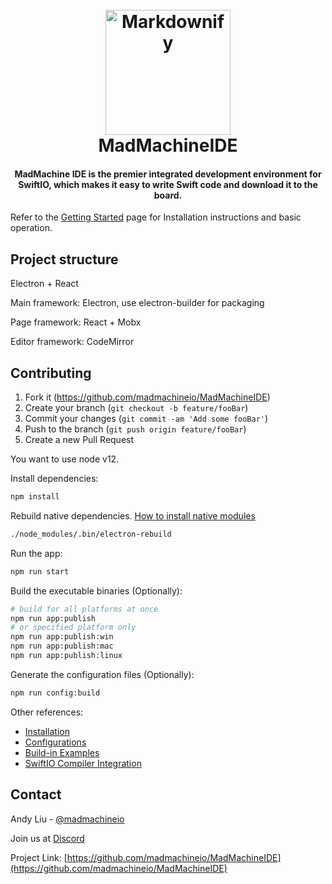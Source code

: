<h1 align="center">
  <br>
  <a href="https://www.madmachine.io/">
    <img src="https://github.com/madmachineio/MadMachineIDE/blob/master/resources/logo/MadMachine.ico" alt="Markdownify" width="200"></a>
  <br>
  MadMachineIDE
  <br>
</h1>

<h4 align="center">MadMachine IDE is the premier integrated development environment for SwiftIO, which makes it easy to write Swift code and download it to the board.</h4>

Refer to the [Getting Started](https://resources.madmachine.io/getting_started) page for Installation instructions and basic operation.

## Project structure

Electron + React

Main framework: Electron, use electron-builder for packaging

Page framework: React + Mobx

Editor framework: CodeMirror

## Contributing

1. Fork it (<https://github.com/madmachineio/MadMachineIDE>)
2. Create your branch (`git checkout -b feature/fooBar`)
3. Commit your changes (`git commit -am 'Add some fooBar'`)
4. Push to the branch (`git push origin feature/fooBar`)
5. Create a new Pull Request

You want to use node v12. 

Install dependencies:

```sh
npm install
```

Rebuild native dependencies. [How to install native modules](https://www.electronjs.org/docs/tutorial/using-native-node-modules)

```sh
./node_modules/.bin/electron-rebuild
```

Run the app:

```sh
npm run start
```

Build the executable binaries (Optionally):

```sh
# build for all platforms at once
npm run app:publish
# or specified platform only
npm run app:publish:win
npm run app:publish:mac
npm run app:publish:linux
```

Generate the configuration files (Optionally):

```sh
npm run config:build
```

Other references:

- [Installation](doc/install.md)
- [Configurations](doc/config.md)
- [Build-in Examples](doc/example.md)
- [SwiftIO Compiler Integration](doc/builder.md)

## Contact

Andy Liu - [@madmachineio](https://twitter.com/madmachineio)

Join us at [Discord](http://discord.gg/zZ9bFHK)

Project Link: [https://github.com/madmachineio/MadMachineIDE](https://github.com/madmachineio/MadMachineIDE)
